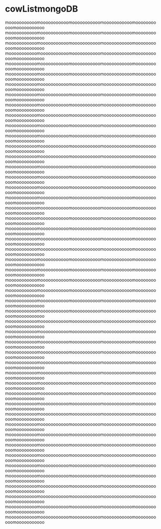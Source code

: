# cowListmongoDB

mooooooooooomooooooooooomooooooooooomooooooooooomooooooooooomooooooooooo
mooooooooooomooooooooooomooooooooooomooooooooooomooooooooooomooooooooooo
mooooooooooomooooooooooomooooooooooomooooooooooomooooooooooomooooooooooo
mooooooooooomooooooooooomooooooooooomooooooooooomooooooooooomooooooooooo
mooooooooooomooooooooooomooooooooooomooooooooooomooooooooooomooooooooooo
mooooooooooomooooooooooomooooooooooomooooooooooomooooooooooomooooooooooo
mooooooooooomooooooooooomooooooooooomooooooooooomooooooooooomooooooooooo
mooooooooooomooooooooooomooooooooooomooooooooooomooooooooooomooooooooooo
mooooooooooomooooooooooomooooooooooomooooooooooomooooooooooomooooooooooo
mooooooooooomooooooooooomooooooooooomooooooooooomooooooooooomooooooooooo
mooooooooooomooooooooooomooooooooooomooooooooooomooooooooooomooooooooooo
mooooooooooomooooooooooomooooooooooomooooooooooomooooooooooomooooooooooo
mooooooooooomooooooooooomooooooooooomooooooooooomooooooooooomooooooooooo
mooooooooooomooooooooooomooooooooooomooooooooooomooooooooooomooooooooooo
mooooooooooomooooooooooomooooooooooomooooooooooomooooooooooomooooooooooo
mooooooooooomooooooooooomooooooooooomooooooooooomooooooooooomooooooooooo
mooooooooooomooooooooooomooooooooooomooooooooooomooooooooooomooooooooooo
mooooooooooomooooooooooomooooooooooomooooooooooomooooooooooomooooooooooo
mooooooooooomooooooooooomooooooooooomooooooooooomooooooooooomooooooooooo
mooooooooooomooooooooooomooooooooooomooooooooooomooooooooooomooooooooooo
mooooooooooomooooooooooomooooooooooomooooooooooomooooooooooomooooooooooo
mooooooooooomooooooooooomooooooooooomooooooooooomooooooooooomooooooooooo
mooooooooooomooooooooooomooooooooooomooooooooooomooooooooooomooooooooooo
mooooooooooomooooooooooomooooooooooomooooooooooomooooooooooomooooooooooo
mooooooooooomooooooooooomooooooooooomooooooooooomooooooooooomooooooooooo
mooooooooooomooooooooooomooooooooooomooooooooooomooooooooooomooooooooooo
mooooooooooomooooooooooomooooooooooomooooooooooomooooooooooomooooooooooo
mooooooooooomooooooooooomooooooooooomooooooooooomooooooooooomooooooooooo
mooooooooooomooooooooooomooooooooooomooooooooooomooooooooooomooooooooooo
mooooooooooomooooooooooomooooooooooomooooooooooomooooooooooomooooooooooo
mooooooooooomooooooooooomooooooooooomooooooooooomooooooooooomooooooooooo
mooooooooooomooooooooooomooooooooooomooooooooooomooooooooooomooooooooooo
mooooooooooomooooooooooomooooooooooomooooooooooomooooooooooomooooooooooo
mooooooooooomooooooooooomooooooooooomooooooooooomooooooooooomooooooooooo
mooooooooooomooooooooooomooooooooooomooooooooooomooooooooooomooooooooooo
mooooooooooomooooooooooomooooooooooomooooooooooomooooooooooomooooooooooo
mooooooooooomooooooooooomooooooooooomooooooooooomooooooooooomooooooooooo
mooooooooooomooooooooooomooooooooooomooooooooooomooooooooooomooooooooooo
mooooooooooomooooooooooomooooooooooomooooooooooomooooooooooomooooooooooo
mooooooooooomooooooooooomooooooooooomooooooooooomooooooooooomooooooooooo
mooooooooooomooooooooooomooooooooooomooooooooooomooooooooooomooooooooooo
mooooooooooomooooooooooomooooooooooomooooooooooomooooooooooomooooooooooo
mooooooooooomooooooooooomooooooooooomooooooooooomooooooooooomooooooooooo
mooooooooooomooooooooooomooooooooooomooooooooooomooooooooooomooooooooooo
mooooooooooomooooooooooomooooooooooomooooooooooomooooooooooomooooooooooo
mooooooooooomooooooooooomooooooooooomooooooooooomooooooooooomooooooooooo
mooooooooooomooooooooooomooooooooooomooooooooooomooooooooooomooooooooooo
mooooooooooomooooooooooomooooooooooomooooooooooomooooooooooomooooooooooo
mooooooooooomooooooooooomooooooooooomooooooooooomooooooooooomooooooooooo
